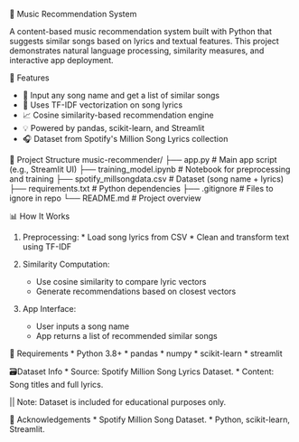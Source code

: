 🎵 Music Recommendation System

  A content-based music recommendation system built with Python that suggests similar songs based on lyrics and textual features.
    This project demonstrates natural language processing, similarity measures, and interactive app deployment.

🚀 Features
  * 📄 Input any song name and get a list of similar songs
  * 🧠 Uses TF-IDF vectorization on song lyrics
  * 📈 Cosine similarity-based recommendation engine
  * 💡 Powered by pandas, scikit-learn, and Streamlit
  * 🎧 Dataset from Spotify's Million Song Lyrics collection

📁 Project Structure
     music-recommender/
       ├── app.py                   # Main app script (e.g., Streamlit UI)
       ├── training_model.ipynb     # Notebook for preprocessing and training
       ├── spotify_millsongdata.csv # Dataset (song name + lyrics)
       ├── requirements.txt         # Python dependencies
       ├── .gitignore               # Files to ignore in repo
       └── README.md                # Project overview

📊 How It Works
   
   1. Preprocessing:
     * Load song lyrics from CSV
     * Clean and transform text using TF-IDF
     
  2. Similarity Computation:
      * Use cosine similarity to compare lyric vectors
      * Generate recommendations based on closest vectors

   3. App Interface:
      * User inputs a song name
      * App returns a list of recommended similar songs

📌 Requirements
    * Python 3.8+
    * pandas
    * numpy
    * scikit-learn
    * streamlit

 🗃️Dataset Info
      * Source: Spotify Million Song Lyrics Dataset.
       * Content: Song titles and full lyrics.
       
 ||  Note: Dataset is included for educational purposes only.

 🙌 Acknowledgements
    * Spotify Million Song Dataset.
    * Python, scikit-learn, Streamlit.
